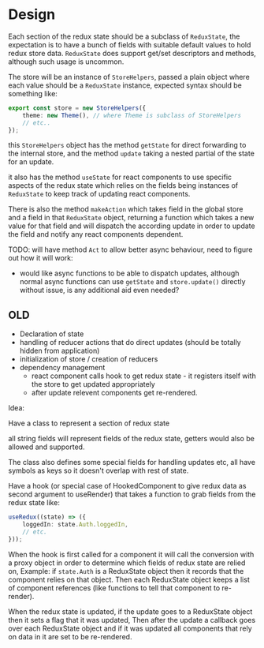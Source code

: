 # Design

Each section of the redux state should be a subclass of `ReduxState`, the expectation is to have
a bunch of fields with suitable default values to hold redux store data.
`ReduxState` does support get/set descriptors and methods, although such usage is uncommon.

The store will be an instance of `StoreHelpers`, passed a plain object where each value should be
a `ReduxState` instance, expected syntax should be something like:

```ts
export const store = new StoreHelpers({
    theme: new Theme(), // where Theme is subclass of StoreHelpers
    // etc..
});
```

this `StoreHelpers` object has the method `getState` for direct forwarding to the internal store,
and the method `update` taking a nested partial of the state for an update.

it also has the method `useState` for react components to use specific aspects of the redux state
which relies on the fields being instances of `ReduxState` to keep track of updating react components.

There is also the method `makeAction` which takes field in the global store and a field in that `ReduxState` object,
returning a function which takes a new value for that field and will dispatch the according update in order to update the field and notify any react components dependent.

TODO: will have method `Act` to allow better async behaviour, need to figure out how it will work:

-   would like async functions to be able to dispatch updates, although normal async functions can use `getState` and `store.update()` directly without issue, is any additional aid even needed?

## OLD

-   Declaration of state
-   handling of reducer actions that do direct updates (should be totally hidden from application)
-   initialization of store / creation of reducers
-   dependency management
    -   react component calls hook to get redux state - it registers itself with the store to get updated appropriately
    -   after update relevent components get re-rendered.

Idea:

Have a class to represent a section of redux state

all string fields will represent fields of the redux state, getters would also be allowed and supported.

The class also defines some special fields for handling updates etc, all have symbols as keys so it doesn't overlap with rest of state.

Have a hook (or special case of HookedComponent to give redux data as second argument to useRender) that takes a function to
grab fields from the redux state like:

```typescript
useRedux((state) => ({
    loggedIn: state.Auth.loggedIn,
    // etc.
}));
```

When the hook is first called for a component it will call the conversion with a proxy object in order to determine which fields of redux state
are relied on, Example: if `state.Auth` is a ReduxState object then it records that the component relies on that object.
Then each ReduxState object keeps a list of component references (like functions to tell that component to re-render).

When the redux state is updated, if the update goes to a ReduxState object then it sets a flag that it was updated,
Then after the update a callback goes over each ReduxState object and if it was updated all components that rely on data in it are set to be re-rendered.
